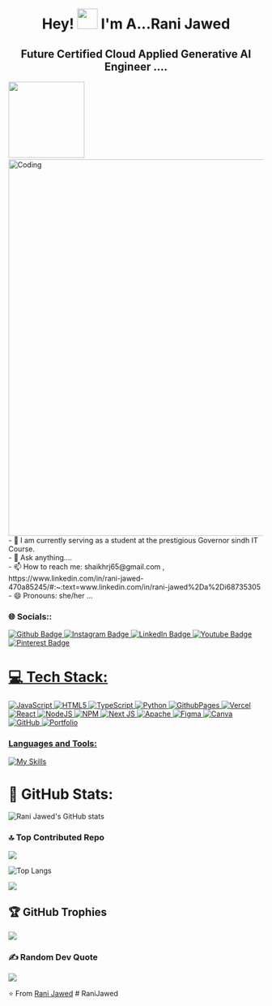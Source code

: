 
<h1 align="center">Hey! <img src="https://raw.githubusercontent.com/iampavangandhi/iampavangandhi/master/gifs/Hi.gif" height="40px"> I'm A...Rani Jawed</h1>
<h2 align="center">Future Certified Cloud Applied Generative AI Engineer ....</h2>

<!-- Profile Views Counter and Coding Image -->
 <img width="150" src="https://visitcount.itsvg.in/api?id=RaniJawed&label=Profile%20Views%20&color=11&icon=8&pretty=true" />
<img align="right" alt="Coding" width="742" src="https://techwithtech.com/wp-content/uploads/featured-subjects-in-US-bsc-computer-science.jpg"/>
    <a href="https://github.com/RaniJawed?tab=followers">
        <img src="https://img.shields.io/github/followers/RaniJawed?label=Followers&style=social" alt="">
    </a>
   <p>
  - 🔭 I am currently serving as a student at the prestigious Governor sindh IT Course.<br>
  - 💬 Ask anything....<br>
  - 📫 How to reach me: shaikhrj65@gmail.com , 
    https://www.linkedin.com/in/rani-jawed-470a85245/#:~:text=www.linkedin.com/in/rani-jawed%2Da%2Di68735305<br>
  - 😄 Pronouns: she/her ...
</p>

###  🌐 Socials::
  <a href="https://github.com/RaniJawed#:~:text=RaniJawed,-RaniJawed%20%C2%B7%20she">
    <img src="https://img.shields.io/badge/Github-coral?style=for-the-badge&logo=Github&logoColor=white" alt="Github Badge"/>
  </a>
  <a href="https://www.instagram.com/mrs.jawedshaikh/#">
    <img src="https://img.shields.io/badge/Instagram-purple?style=for-the-badge&logo=instagram&logoColor=white" alt="Instagram Badge"/>
  </a>
  <a href="https://www.linkedin.com/in/rani-jawed-470a85245//#:~:text=www.linkedin.com/in/rani-jawed%2Da%2Di68735305">
    <img src="https://img.shields.io/badge/LinkedIn-blue?style=for-the-badge&logo=linkedIn&logoColor=white" alt="LinkedIn Badge"/>
  </a>
  <a href="https://www.youtube.com/@RJShaikh-5555">
    <img src="https://img.shields.io/badge/Youtube-maroon?style=for-the-badge&logo=Youtube&logoColor=white" alt="Youtube Badge"/>
  </a>
<a href="https://www.pinterest.com/shaikhrj65/">
<img src="https://img.shields.io/badge/Pinterest-deeppink?style=for-the-badge&logo=Pinterest&logoColor=white" alt="Pinterest Badge"/>
   
# 💻 Tech Stack:
![JavaScript](https://img.shields.io/badge/javascript-%23323330.svg?style=for-the-badge&logo=javascript&logoColor=%23F7DF1E) ![HTML5](https://img.shields.io/badge/html5-%23E34F26.svg?style=for-the-badge&logo=html5&logoColor=white) ![TypeScript](https://img.shields.io/badge/typescript-%23007ACC.svg?style=for-the-badge&logo=typescript&logoColor=white) ![Python](https://img.shields.io/badge/python-3670A0?style=for-the-badge&logo=python&logoColor=ffdd54) ![GithubPages](https://img.shields.io/badge/github%20pages-121013?style=for-the-badge&logo=github&logoColor=white) ![Vercel](https://img.shields.io/badge/vercel-%23000000.svg?style=for-the-badge&logo=vercel&logoColor=white) ![React](https://img.shields.io/badge/react-%2320232a.svg?style=for-the-badge&logo=react&logoColor=%2361DAFB) ![NodeJS](https://img.shields.io/badge/node.js-6DA55F?style=for-the-badge&logo=node.js&logoColor=white) ![NPM](https://img.shields.io/badge/NPM-%23CB3837.svg?style=for-the-badge&logo=npm&logoColor=white) ![Next JS](https://img.shields.io/badge/Next-black?style=for-the-badge&logo=next.js&logoColor=white) ![Apache](https://img.shields.io/badge/apache-%23D42029.svg?style=for-the-badge&logo=apache&logoColor=white) ![Figma](https://img.shields.io/badge/figma-%23F24E1E.svg?style=for-the-badge&logo=figma&logoColor=white) ![Canva](https://img.shields.io/badge/Canva-%2300C4CC.svg?style=for-the-badge&logo=Canva&logoColor=white) ![GitHub](https://img.shields.io/badge/github-%23121011.svg?style=for-the-badge&logo=github&logoColor=white) ![Portfolio](https://img.shields.io/badge/Portfolio-%23000000.svg?style=for-the-badge&logo=firefox&logoColor=#FF7139)


### Languages and Tools:
 <a href="https://skillicons.dev">
    <img src="https://skillicons.dev/icons?i=typescript,javascript,github,npm,react.js,nextjs,linux,mongodb"=9 alt="My Skills" />
</a>

# 🚀 GitHub Stats:
![Rani Jawed's GitHub stats](https://github-readme-stats.vercel.app/api?username=RaniJawed&show_icons=true&theme=dark)


### 🔝 Top Contributed Repo
![](https://github-contributor-stats.vercel.app/api?username=RaniJawed&limit=5&theme=dark&combine_all_yearly_contributions=true)

![Top Langs](https://github-readme-stats.vercel.app/api/top-langs/?username=RaniJawed&theme=dark)

![](https://github-readme-streak-stats.herokuapp.com/?user=RaniJawed&theme=dark&hide_border=false)<br/>

## 🏆 GitHub Trophies
![](https://github-profile-trophy.vercel.app/?username=RaniJawed&theme=radical&no-frame=false&no-bg=false&margin-w=4)

  
### ✍️ Random Dev Quote
![](https://quotes-github-readme.vercel.app/api?type=horizontal&theme=radical)

⭐️ From <a href="https://github.com/RaniJawed#:~:text=RaniJawed,-RaniJawed%20%C2%B7%20she">Rani Jawed</a>
#   R a n i J a w e d  
 